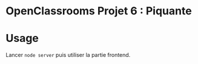 # OpenClassrooms Projet 6 : Piquante

<h1>Usage</h1>

Lancer `node server` puis utiliser la partie frontend.
